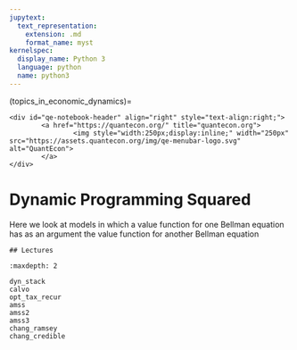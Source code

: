 ```yaml
---
jupytext:
  text_representation:
    extension: .md
    format_name: myst
kernelspec:
  display_name: Python 3
  language: python
  name: python3
---
```


(topics_in_economic_dynamics)=
```{raw} html
<div id="qe-notebook-header" align="right" style="text-align:right;">
        <a href="https://quantecon.org/" title="quantecon.org">
                <img style="width:250px;display:inline;" width="250px" src="https://assets.quantecon.org/img/qe-menubar-logo.svg" alt="QuantEcon">
        </a>
</div>
```

# Dynamic Programming Squared

Here we look at models in which a value function for one Bellman equation has as an argument the value function for another Bellman equation

```{only} html
## Lectures
```

```{toctree}
:maxdepth: 2

dyn_stack
calvo
opt_tax_recur
amss
amss2
amss3
chang_ramsey
chang_credible
```

